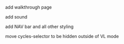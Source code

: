 

add walkthrough page

add sound

add NAV bar and all other styling

move cycles-selector to be hidden outside of VL mode


